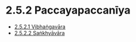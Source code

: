 # 2.5.2 Paccayapaccanīya

* [2.5.2.1 Vibhaṅgavāra](2.5.2/2.5.2.1.md)
* [2.5.2.2 Saṅkhyāvāra](2.5.2/2.5.2.2.md)
